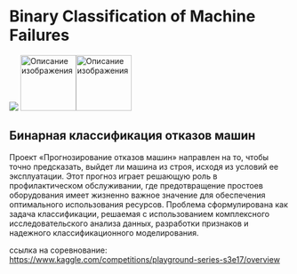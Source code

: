 # Binary Classification of Machine Failures

![](https://img.shields.io/badge/Python3-mediumblue) 
<img src = "https://camo.githubusercontent.com/981d48e57e23a4907cebc4eb481799b5882595ea978261f22a3e131dcd6ebee6/68747470733a2f2f70616e6461732e7079646174612e6f72672f7374617469632f696d672f70616e6461732e737667" width = "100" height = "Image height" alt = "Описание изображения" align = "Image position" /><img src = "https://scikit-learn.org/stable/_static/scikit-learn-logo-small.png" width = "100" height = "Image height" alt = "Описание изображения" align = "Image position" />
##  Бинарная классификация отказов машин
Проект «Прогнозирование отказов машин» направлен на то, чтобы точно предсказать, выйдет ли машина из строя, исходя из условий ее эксплуатации.  Этот прогноз играет решающую роль в профилактическом обслуживании, где предотвращение простоев оборудования имеет жизненно важное значение для обеспечения оптимального использования ресурсов.  Проблема сформулирована как задача классификации, решаемая с использованием комплексного исследовательского анализа данных, разработки признаков и надежного классификационного моделирования.


ссылка на соревнование: https://www.kaggle.com/competitions/playground-series-s3e17/overview
